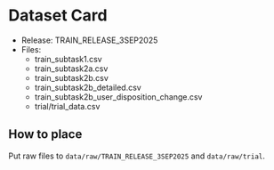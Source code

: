# Dataset Card

- Release: TRAIN_RELEASE_3SEP2025
- Files:
  - train_subtask1.csv
  - train_subtask2a.csv
  - train_subtask2b.csv
  - train_subtask2b_detailed.csv
  - train_subtask2b_user_disposition_change.csv
  - trial/trial_data.csv

## How to place
Put raw files to `data/raw/TRAIN_RELEASE_3SEP2025` and `data/raw/trial`.
